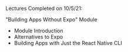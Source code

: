 Lectures Completed on 10/5/21:

"Building Apps Without Expo" Module
* Module Introduction
* Alternatives to Expo
* Building Apps with Just the React Native CLI